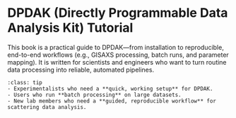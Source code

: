 # DPDAK (Directly Programmable Data Analysis Kit) Tutorial

This book is a practical guide to DPDAK—from installation to reproducible, end-to-end workflows (e.g., GISAXS processing, batch runs, and parameter mapping). It is written for scientists and engineers who want to turn routine data processing into reliable, automated pipelines.

```{admonition} Who is this book for?
:class: tip
- Experimentalists who need a **quick, working setup** for DPDAK.
- Users who run **batch processing** on large datasets.
- New lab members who need a **guided, reproducible workflow** for scattering data analysis.